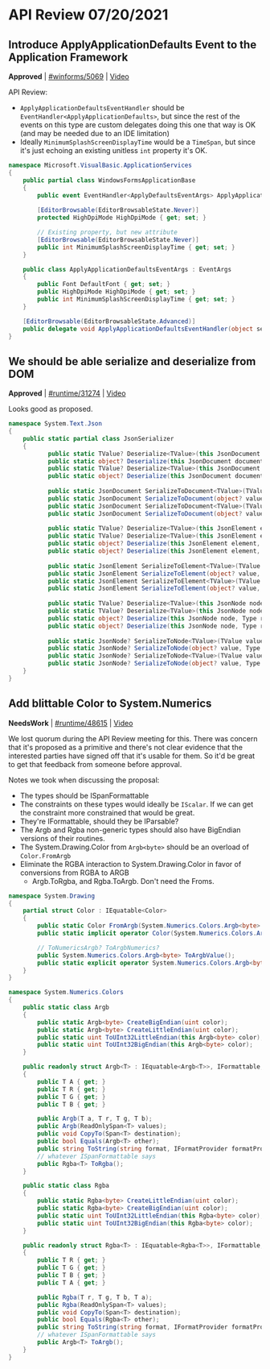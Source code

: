 # API Review 07/20/2021

## Introduce ApplyApplicationDefaults Event to the Application Framework

**Approved** | [#winforms/5069](https://github.com/dotnet/winforms/issues/5069#issuecomment-883569659) | [Video](https://www.youtube.com/watch?v=POU7RxyBAoI&t=0h0m0s)

API Review:

* `ApplyApplicationDefaultsEventHandler` should be `EventHandler<ApplyApplicationDefaults>`, but since the rest of the events on this type are custom delegates doing this one that way is OK (and may be needed due to an IDE limitation)
* Ideally `MinimumSplashScreenDisplayTime` would be a `TimeSpan`, but since it's just echoing an existing unitless `int` property it's OK.

```C#
namespace Microsoft.VisualBasic.ApplicationServices
{
    public partial class WindowsFormsApplicationBase
    {
        public event EventHandler<ApplyDefaultsEventArgs> ApplyApplicationDefaults;
        
        [EditorBrowsable(EditorBrowsableState.Never)]
        protected HighDpiMode HighDpiMode { get; set; }

        // Existing property, but new attribute
        [EditorBrowsable(EditorBrowsableState.Never)]
        public int MinimumSplashScreenDisplayTime { get; set; }
    }

    public class ApplyApplicationDefaultsEventArgs : EventArgs
    {
        public Font DefaultFont { get; set; }
        public HighDpiMode HighDpiMode { get; set; }
        public int MinimumSplashScreenDisplayTime { get; set; }
    }

    [EditorBrowsable(EditorBrowsableState.Advanced)]
    public delegate void ApplyApplicationDefaultsEventHandler(object sender, ApplyDefaultsEventArgs e);
}
```
## We should be able serialize and deserialize from DOM

**Approved** | [#runtime/31274](https://github.com/dotnet/runtime/issues/31274#issuecomment-883578067) | [Video](https://www.youtube.com/watch?v=POU7RxyBAoI&t=0h28m29s)

Looks good as proposed.

```C#
namespace System.Text.Json
{
    public static partial class JsonSerializer
    {
	       public static TValue? Deserialize<TValue>(this JsonDocument document, JsonSerializerOptions? options = null);
	       public static object? Deserialize(this JsonDocument document, Type returnType, JsonSerializerOptions? options = null);
	       public static TValue? Deserialize<TValue>(this JsonDocument document, JsonTypeInfo<TValue> jsonTypeInfo);
	       public static object? Deserialize(this JsonDocument document, Type returnType, JsonSerializerContext context);
	  
	       public static JsonDocument SerializeToDocument<TValue>(TValue value, JsonSerializerOptions? options = null);
	       public static JsonDocument SerializeToDocument(object? value, Type inputType, JsonSerializerOptions? options = null);
	       public static JsonDocument SerializeToDocument<TValue>(TValue value, JsonTypeInfo<TValue> jsonTypeInfo);
	       public static JsonDocument SerializeToDocument(object? value, Type inputType, JsonSerializerContext context);
	  
	       public static TValue? Deserialize<TValue>(this JsonElement element, JsonSerializerOptions? options = null);
	       public static TValue? Deserialize<TValue>(this JsonElement element, JsonTypeInfo<TValue> jsonTypeInfo);
	       public static object? Deserialize(this JsonElement element, Type returnType, JsonSerializerOptions? options = null);
	       public static object? Deserialize(this JsonElement element, Type returnType, JsonSerializerContext context);
	  
	       public static JsonElement SerializeToElement<TValue>(TValue value, JsonSerializerOptions? options = null);
	       public static JsonElement SerializeToElement(object? value, Type inputType, JsonSerializerOptions? options = null);
	       public static JsonElement SerializeToElement<TValue>(TValue value, JsonTypeInfo<TValue> jsonTypeInfo);
	       public static JsonElement SerializeToElement(object? value, Type inputType, JsonSerializerContext context);
	  
	       public static TValue? Deserialize<TValue>(this JsonNode node, JsonSerializerOptions? options = null);
	       public static TValue? Deserialize<TValue>(this JsonNode node, JsonTypeInfo<TValue> jsonTypeInfo);
	       public static object? Deserialize(this JsonNode node, Type returnType, JsonSerializerOptions? options = null);
	       public static object? Deserialize(this JsonNode node, Type returnType, JsonSerializerContext context);
	  
	       public static JsonNode? SerializeToNode<TValue>(TValue value, JsonSerializerOptions? options = null);
	       public static JsonNode? SerializeToNode(object? value, Type inputType, JsonSerializerOptions? options = null);
	       public static JsonNode? SerializeToNode<TValue>(TValue value, JsonTypeInfo<TValue> jsonTypeInfo);
	       public static JsonNode? SerializeToNode(object? value, Type inputType, JsonSerializerContext context);
    }
}
```
## Add blittable Color to System.Numerics

**NeedsWork** | [#runtime/48615](https://github.com/dotnet/runtime/issues/48615#issuecomment-883635884) | [Video](https://www.youtube.com/watch?v=POU7RxyBAoI&t=0h41m34s)

We lost quorum during the API Review meeting for this.  There was concern that it's proposed as a primitive and there's not clear evidence that the interested parties have signed off that it's usable for them.  So it'd be great to get that feedback from someone before approval.

Notes we took when discussing the proposal:


* The types should be ISpanFormattable
* The constraints on these types would ideally be `IScalar`.  If we can get the constraint more constrained that would be great.
* They're IFormattable, should they be IParsable?
* The Argb and Rgba non-generic types should also have BigEndian versions of their routines.
* The System.Drawing.Color from `Argb<byte>` should be an overload of `Color.FromArgb`
* Eliminate the RGBA interaction to System.Drawing.Color in favor of conversions from RGBA to ARGB
  * Argb<T>.ToRgba<T>, and Rgba<T>.ToArgb<T>.  Don't need the Froms.

```C#
namespace System.Drawing
{
    partial struct Color : IEquatable<Color>
    {
        public static Color FromArgb(System.Numerics.Colors.Argb<byte> argb);
        public static implicit operator Color(System.Numerics.Colors.Argb<byte> argb);

        // ToNumericsArgb? ToArgbNumerics?
        public System.Numerics.Colors.Argb<byte> ToArgbValue();
        public static explicit operator System.Numerics.Colors.Argb<byte>(in Color color);
    }
}

namespace System.Numerics.Colors
{
    public static class Argb
    {
        public static Argb<byte> CreateBigEndian(uint color);
        public static Argb<byte> CreateLittleEndian(uint color);
        public static uint ToUInt32LittleEndian(this Argb<byte> color);
        public static uint ToUInt32BigEndian(this Argb<byte> color);
    }

    public readonly struct Argb<T> : IEquatable<Argb<T>>, IFormattable, ISpanFormattable where T : struct
    {
        public T A { get; }
        public T R { get; }
        public T G { get; }
        public T B { get; }

        public Argb(T a, T r, T g, T b);
        public Argb(ReadOnlySpan<T> values);
        public void CopyTo(Span<T> destination);
        public bool Equals(Argb<T> other);
        public string ToString(string format, IFormatProvider formatProvider);
        // whatever ISpanFormattable says
        public Rgba<T> ToRgba();
    }

    public static class Rgba
    {
        public static Rgba<byte> CreateLittleEndian(uint color);
        public static Rgba<byte> CreateBigEndian(uint color);
        public static uint ToUInt32LittleEndian(this Rgba<byte> color);
        public static uint ToUInt32BigEndian(this Rgba<byte> color);
    }

    public readonly struct Rgba<T> : IEquatable<Rgba<T>>, IFormattable, ISpanFormattable where T : struct
    {
        public T R { get; }
        public T G { get; }
        public T B { get; }
        public T A { get; }

        public Rgba(T r, T g, T b, T a);
        public Rgba(ReadOnlySpan<T> values);
        public void CopyTo(Span<T> destination);
        public bool Equals(Rgba<T> other);
        public string ToString(string format, IFormatProvider formatProvider);
        // whatever ISpanFormattable says
        public Argb<T> ToArgb();
    }
}
```

